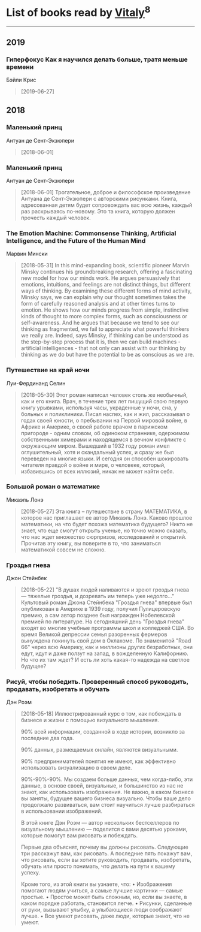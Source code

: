 # List of books read by [Vitaly](https://plus.google.com/109395490138181998437)<sup>8</sup>
---

## 2019

### Гиперфокус Как я научился делать больше, тратя меньше времени
Бэйли Крис
> [2019-06-27] 



## 2018

### Маленький принц
Антуан де Сент-Экзюпери
> [2018-06-01] 


### Маленький принц
Антуан де Сент-Экзюпери
> [2018-06-01] Трогательное, доброе и философское произведение Антуана де Сент-Экзюпери с авторскими рисунками. Книга, адресованная детям будет сопровождать вас всю жизнь, каждый раз раскрываясь по-новому. Это та книга, которую должен прочесть каждый человек.


### The Emotion Machine: Commonsense Thinking, Artificial Intelligence, and the Future of the Human Mind
Марвин Мински
> [2018-05-31] In this mind-expanding book, scientific pioneer Marvin Minsky continues his groundbreaking research, offering a fascinating new model for how our minds work. He argues persuasively that emotions, intuitions, and feelings are not distinct things, but different ways of thinking. 
> By examining these different forms of mind activity, Minsky says, we can explain why our thought sometimes takes the form of carefully reasoned analysis and at other times turns to emotion. He shows how our minds progress from simple, instinctive kinds of thought to more complex forms, such as consciousness or self-awareness. And he argues that because we tend to see our thinking as fragmented, we fail to appreciate what powerful thinkers we really are. Indeed, says Minsky, if thinking can be understood as the step-by-step process that it is, then we can build machines - artificial intelligences - that not only can assist with our thinking by thinking as we do but have the potential to be as conscious as we are.


### Путешествие на край ночи
Луи-Фердинанд Селин
> [2018-05-30] Этот роман написал человек столь же необычный, как и его книга. Врач, в течение трех лет пишущий свою первую книгу урывками, используя часы, украденные у ночи, сна, у больных и поликлиники. Писал наспех, как и жил, рассказывал о годах своей юности, о пребывании на Первой мировой войне, в Африке и Америке, о своей работе врачом в парижском пригороде - одним словом, об одиноком страннике, одержимом собственными химерами и находящемся в вечном конфликте с окружающим миром. Вышедший в 1932 году роман имел оглушительный, хотя и скандальный успех, и сразу же был переведен на многие языки. И сегодня он способен шокировать читателя правдой о войне и мире, о человеке, который, избавившись от всех иллюзий, никак не может найти себя.


### Большой роман о математике
Микаэль Лонэ
> [2018-05-27] Эта книга – путешествие в страну МАТЕМАТИКА, в которое нас приглашает ее автор Микаэль Лонэ. Каково прошлое математики, на что будет похожа математика будущего? Никто не знает, что еще смогут открыть ученые, но точно можно сказать, что нас ждет множество сюрпризов, исследований и открытий. Прочитав эту книгу, вы поверите в то, что заниматься математикой совсем не сложно.


### Гроздья гнева
Джон Стейнбек
> [2018-05-22] "В душах людей наливаются и зреют гроздья гнева — тяжелые гроздья, и дозревать им теперь уже недолго..." Культовый роман Джона Стейнбека "Гроздья гнева" впервые был опубликован в Америке в 1939 году, получил Пулицеровскую премию, а сам автор позднее был награжден Нобелевской премией по литературе. На сегодняшний день "Гроздья гнева" входят во многие учебные программы школ и колледжей США.
> Во время Великой депрессии семья разоренных фермеров вынуждена покинуть свой дом в Оклахоме. По знаменитой "Road 66" через всю Америку, как и миллионы других безработных, они едут, идут и даже ползут на запад, в вожделенную Калифорнию. Но что их там ждет? И есть ли хоть какая-то надежда на светлое будущее?


### Рисуй, чтобы победить. Проверенный способ руководить, продавать, изобретать и обучать
Дэн Роэм
> [2018-05-18] Иллюстрированный курс о том, как побеждать в бизнесе и жизни с помощью визуального мышления.
> 
> 90% всей информации, созданной в ходе истории, возникло за последние два года.
> 
> 90% данных, размещаемых онлайн, являются визуальными.
> 
> 90% предпринимателей понятия не имеют, как эффективно использовать визуализацию в своем деле.
> 
> 90%-90%-90%. Мы создаем больше данных, чем когда-либо, эти данные, в основе своей, визуальные, и большинство из нас не знают, как использовать изображения. Не важно, в каком бизнесе вы заняты, будущее вашего бизнеса визуально. Чтобы ваше дело продолжало развиваться, вам стоит научиться лучше разбираться в использовании изображений.
> 
> В этой книге Дэн Роэм — автор нескольких бестселлеров по визуальному мышлению — поделится с вами десятью уроками, которые помогут вам рисовать и побеждать.
> 
> Первые два объяснят, почему вы должны рисовать. Следующие три расскажут вам, как рисовать. А последние пять покажут вам, что рисовать, если вы хотите руководить, продавать, изобретать, обучать или просто понимать, что делать на пути к вашему успеху.
> 
> Кроме того, из этой книги вы узнаете, что:
> • Изображения помогают людям учиться, а самые лучшие картинки — самые простые.
> • Простое может быть сложным, но, если вы знаете, в каком порядке работать, становится легче.
> • Рисунки, сделанные от руки, вызывают улыбку, а улыбающиеся люди соображают лучше.
> • Все умеют рисовать, даже люди, которые знают, что не умеют.



